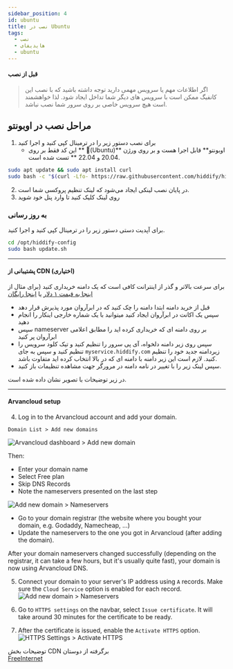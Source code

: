 ```yaml
---
sidebar_position: 4
id: ubuntu
title: نصب در Ubuntu
tags:
  - نصب
  - هایدیفای
  - ubuntu
---
```


<!-- #### ویدئوی‌های آموزشی

- [آموزش کامل مراحل نصب](https://www.youtube.com/watch?v=hRRg10BURJI) ( در
  ویدئوی زیر تمامی مراحل شامل نصب پروکسی و تنظیم دامنه و زیردامنه با جزییات کامل
  شرح داده شده است. حتما با فیلترشکن به سایت ولتر مراجعه کنید در غیر این صورت
  اکانت شما بسته می‌شود.)

## مراحل نصب پروکسی

1. در مرحله انتخاب سیستم عامل، حتما گزینه Ubuntu 22.04 را انتخاب کنید.
2. کد زیر را کپی کنید. -->

#### قبل از نصب

> اگر اطلاعات مهم یا سرویس مهمی دارید توجه داشته باشید که با نصب این کانفیگ ممکن است با سرویس های دیگر شما تداخل ایجاد شود. لذا خواهشمند است هیچ سرویس خاصی بر روی سرور شما نصب نباشد.

## مراحل نصب در اوبونتو

1. برای نصب دستور زیر را در ترمینال کپی کنید و اجرا کنید
   - این کد فقط بر روی ** (َUbuntu)اوبونتو** قابل اجرا هست و بر روی ورژن ** 20.04 و 22.04 ** تست شده است.

```bash
sudo apt update && sudo apt install curl
sudo bash -c "$(curl -Lfo- https://raw.githubusercontent.com/hiddify/hiddify-config/main/common/download_install.sh)"
```

2. در پایان نصب لینکی ایجاد می‌شود که لینک تنظیم پروکسی شما است.
3. روی لینک کلیک کنید تا وارد پنل خود شوید

### به روز رسانی

برای آپدیت دستی دستور زیر را در ترمینال کپی کنید و اجرا کنید.

```bash
cd /opt/hiddify-config
sudo bash update.sh
```

---

#### پشتیبانی از CDN (اختیاری)

برای سرعت بالاتر و گذر از اینترانت کافی است که یک دامنه خریداری کنید (برای مثال از
[اینجا به قیمت ۱ دلار](https://www.namecheap.com/promos/99-cent-domain-names/)
یا
[اینجا رایگان](https://www.freenom.com/)

- قبل از خرید دامنه ابتدا دامنه را چک کنید که در ابرآروان مورد پذیرش قرار دهد
- سپس یک اکانت در ابرآروان ایجاد کنید میتوانید با یک شماره خارجی اینکار را انجام دهید
- سپس nameserver بر روی دامنه ای که خریداری کرده اید را مطابق اعلامی ابرآروان پر کنید
- سپس روی زیر دامنه دلخواه، آی پی سرور را تنظیم کنید و تیک کلود سرویس را تنظیم کنید و سپس به جای `myservice.hiddify.com` زیردامنه جدید خود را تنظیم کنید. لازم است این زیر دامنه با دامنه ای که در بالا انتخاب کرده اید متفاوت باشد.
- سپس لینک زیر را با تغییر در نامه دامنه در مرورگر جهت مشاهده تنظیمات باز کنید.

در زیر توضیحات با تصویر نشان داده شده است.

---

#### Arvancloud setup

4. Log in to the Arvancloud account and add your domain.

```
Domain List > Add new domains
```

![Arvancloud dashboard > Add new domain](https://raw.githubusercontent.com/WeAreMahsaAmini/FreeInternet/main/protocols/media/arvanclound_adddomain.jpg "Click on Add new domain")

Then:

- Enter your domain name
- Select Free plan
- Skip DNS Records
- Note the nameservers presented on the last step

![Add new domain > Nameservers](https://raw.githubusercontent.com/WeAreMahsaAmini/FreeInternet/main/protocols/media/arvanclound_nameservers.jpg "Copy these nameservers")

- Go to your domain registrar (the website where you bought your domain, e.g. Godaddy, Namecheap, ...)
- Update the nameservers to the one you got in Arvancloud (after adding the domain).

After your domain nameservers changed successfully (depending on the registrar, it can take a few hours, but it's usually quite fast), your domain is now using Arvancloud DNS.

5. Connect your domain to your server's IP address using `A` records. Make sure the `Cloud Service` option is enabled for each record.
   ![Add new domain > Nameservers](https://raw.githubusercontent.com/WeAreMahsaAmini/FreeInternet/main/protocols/media/arvanclound_add_dns.jpg "Enable cloud services")

6. Go to `HTTPS settings` on the navbar, select `Issue certificate`. It will take around 30 minutes for the certificate to be ready.

7. After the certificate is issued, enable the `Activate HTTPS` option.
   ![HTTPS Settings > Activate HTTPS](https://raw.githubusercontent.com/WeAreMahsaAmini/FreeInternet/main/protocols/media/arvanclound_https.jpg "Enable cloud services")

توضیحات بخش CDN برگرفته از دوستان  
[FreeInternet](https://github.com/WeAreMahsaAmini/FreeInternet/tree/main/protocols/shadowsocks-v2ray-tls)
